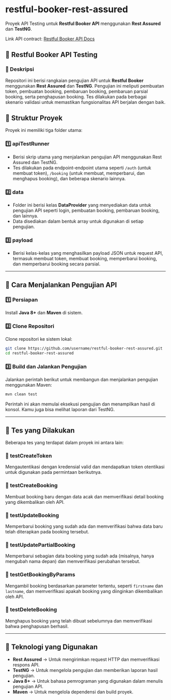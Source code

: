 # restful-booker-rest-assured
Proyek API Testing untuk **Restful Booker API** menggunakan **Rest Assured** dan **TestNG**.

Link API contract: [Restful Booker API Docs](https://restful-booker.herokuapp.com/apidoc/index.html)

## 🏨 Restful Booker API Testing  

### 📌 Deskripsi  
Repositori ini berisi rangkaian pengujian API untuk **Restful Booker** menggunakan **Rest Assured** dan **TestNG**. Pengujian ini meliputi pembuatan token, pembuatan booking, pembaruan booking, pembaruan parsial booking, serta penghapusan booking. Tes dilakukan pada berbagai skenario validasi untuk memastikan fungsionalitas API berjalan dengan baik.

## 📂 Struktur Proyek  
Proyek ini memiliki tiga folder utama:

### 1️⃣ **apiTestRunner**  
- Berisi skrip utama yang menjalankan pengujian API menggunakan Rest Assured dan TestNG.
- Tes dilakukan pada endpoint-endpoint utama seperti `/auth` (untuk membuat token), `/booking` (untuk membuat, memperbarui, dan menghapus booking), dan beberapa skenario lainnya.

### 2️⃣ **data**  
- Folder ini berisi kelas **DataProvider** yang menyediakan data untuk pengujian API seperti login, pembuatan booking, pembaruan booking, dan lainnya.
- Data disediakan dalam bentuk array untuk digunakan di setiap pengujian.

### 3️⃣ **payload**  
- Berisi kelas-kelas yang menghasilkan payload JSON untuk request API, termasuk membuat token, membuat booking, memperbarui booking, dan memperbarui booking secara parsial.

---

## 🚀 Cara Menjalankan Pengujian API  

### 1️⃣ Persiapan  
Install **Java 8+** dan **Maven** di sistem.

### 2️⃣ Clone Repositori  
Clone repositori ke sistem lokal:
```sh
git clone https://github.com/username/restful-booker-rest-assured.git
cd restful-booker-rest-assured
```

### 3️⃣ Build dan Jalankan Pengujian  
Jalankan perintah berikut untuk membangun dan menjalankan pengujian menggunakan Maven:

```sh
mvn clean test
```

Perintah ini akan memulai eksekusi pengujian dan menampilkan hasil di konsol. Kamu juga bisa melihat laporan dari TestNG.

---

## 📌 Tes yang Dilakukan  
Beberapa tes yang terdapat dalam proyek ini antara lain:

### 🔹 **testCreateToken**  
Mengautentikasi dengan kredensial valid dan mendapatkan token otentikasi untuk digunakan pada permintaan berikutnya.

### 🔹 **testCreateBooking**  
Membuat booking baru dengan data acak dan memverifikasi detail booking yang dikembalikan oleh API.

### 🔹 **testUpdateBooking**  
Memperbarui booking yang sudah ada dan memverifikasi bahwa data baru telah diterapkan pada booking tersebut.

### 🔹 **testUpdatePartialBooking**  
Memperbarui sebagian data booking yang sudah ada (misalnya, hanya mengubah nama depan) dan memverifikasi perubahan tersebut.

### 🔹 **testGetBookingByParams**  
Mengambil booking berdasarkan parameter tertentu, seperti `firstname` dan `lastname`, dan memverifikasi apakah booking yang diinginkan dikembalikan oleh API.

### 🔹 **testDeleteBooking**  
Menghapus booking yang telah dibuat sebelumnya dan memverifikasi bahwa penghapusan berhasil.

---

## 📌 Teknologi yang Digunakan  
- **Rest Assured** → Untuk mengirimkan request HTTP dan memverifikasi respons API.
- **TestNG** → Untuk mengelola pengujian dan memberikan laporan hasil pengujian.
- **Java 8+** → Untuk bahasa pemrograman yang digunakan dalam menulis pengujian API.
- **Maven** → Untuk mengelola dependensi dan build proyek.

